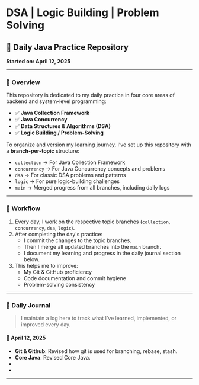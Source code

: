 # DSA | Logic Building | Problem Solving

## 📅 Daily Java Practice Repository
**Started on: April 12, 2025**

---

### 🚀 Overview

This repository is dedicated to my daily practice in four core areas of backend and system-level programming:

- ✅ **Java Collection Framework**
- ✅ **Java Concurrency**
- ✅ **Data Structures & Algorithms (DSA)**
- ✅ **Logic Building / Problem-Solving**

To organize and version my learning journey, I’ve set up this repository with a **branch-per-topic** structure:

- `collection` → For Java Collection Framework
- `concurrency` → For Java Concurrency concepts and problems
- `dsa` → For classic DSA problems and patterns
- `logic` → For pure logic-building challenges
- `main` → Merged progress from all branches, including daily logs

---

### 📌 Workflow

1. Every day, I work on the respective topic branches (`collection`, `concurrency`, `dsa`, `logic`).
2. After completing the day's practice:
    - I commit the changes to the topic branches.
    - Then I merge all updated branches into the `main` branch.
    - I document my learning and progress in the daily journal section below.
3. This helps me to improve:
    - My Git & GitHub proficiency
    - Code documentation and commit hygiene
    - Problem-solving consistency

---

### 📖 Daily Journal

> I maintain a log here to track what I’ve learned, implemented, or improved every day.

#### 📅 April 12, 2025
- **Git & Github**: Revised how git is used for branching, rebase, stash.
- **Core Java**: Revised Core Java.
- 
- 

---